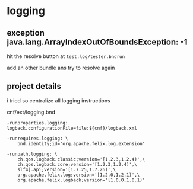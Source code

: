 # logging

## exception java.lang.ArrayIndexOutOfBoundsException: -1
hit the resolve button at `test.log/tester.bndrun`

add an other bundle ans try to resolve again


## project details
i tried so centralize all logging instructions 

cnf/ext/logging.bnd
```
-runproperties.logging: logback.configurationFile=file:${cnf}/logback.xml

-runrequires.logging: \
	bnd.identity;id='org.apache.felix.log.extension'

-runpath.logging: \
	ch.qos.logback.classic;version='[1.2.3,1.2.4)',\
	ch.qos.logback.core;version='[1.2.3,1.2.4)',\
	slf4j.api;version='[1.7.25,1.7.26)',\
	org.apache.felix.log;version='[1.2.0,1.2.1)',\
	org.apache.felix.logback;version='[1.0.0,1.0.1)'
  
  ```
